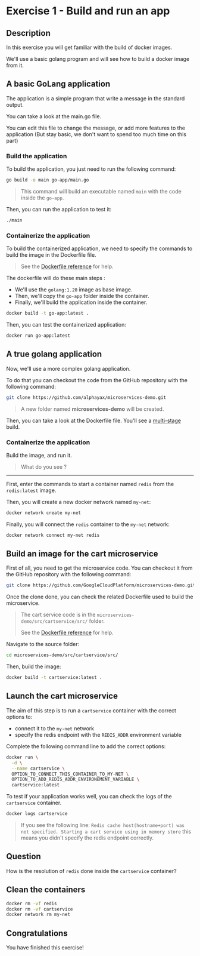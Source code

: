 # Exercise 1 - Build and run an app

<walkthrough-tutorial-duration duration="40.0"></walkthrough-tutorial-duration>

## Description

In this exercise you will get familiar with the build of docker images.

We'll use a basic golang program and will see how to build a docker image from it.

## A basic GoLang application

The application is a simple program that write a message in the standard output.

You can take a look at the <walkthrough-editor-open-file filePath="go-app/main.go">main.go</walkthrough-editor-open-file> file.

You can edit this file to change the message, or add more features to the application (But stay basic, we don't want to spend too much time on this part)

### Build the application

To build the application, you just need to run the following command:
```sh
go build -o main go-app/main.go
```

> This command will build an executable named `main` with the code inside the `go-app`.

Then, you can run the application to test it:
```sh
./main
```

### Containerize the application

To build the containerized application, we need to specify the commands to build the image in the 
<walkthrough-editor-open-file filePath="Dockerfile">Dockerfile</walkthrough-editor-open-file> file.

> See the [Dockerfile reference](https://docs.docker.com/engine/reference/builder/#dockerfile-reference) for help.

The dockerfile will do these main steps :
- We'll use the `golang:1.20` image as base image.
- Then, we'll copy the `go-app` folder inside the container.
- Finally, we'll build the application inside the container.

```sh
docker build -t go-app:latest .
```

Then, you can test the containerized application:
```sh
docker run go-app:latest
```


## A true golang application

Now, we'll use a more complex golang application.

To do that you can checkout the code from the GitHub repository with the following command:

```sh
git clone https://github.com/alphayax/microservices-demo.git
```

> A new folder named **microservices-demo** will be created.

Then, you can take a look at the <walkthrough-editor-open-file filePath="microservices-demo/article-service/Dockerfile">Dockerfile</walkthrough-editor-open-file> file.
You'll see a [multi-stage](https://docs.docker.com/build/building/multi-stage/) build.

### Containerize the application

Build the image, and run it.

> What do you see ?

---

First, enter the commands to start a container named `redis` from the `redis:latest` image.

Then, you will create a new docker network named `my-net`:

```sh
docker network create my-net
```

Finally, you will connect the `redis` container to the `my-net` network:

```sh
docker network connect my-net redis
```

## Build an image for the cart microservice

First of all, you need to get the microservice code. You can checkout it from the GitHub repository with the 
following command:

```sh
git clone https://github.com/GoogleCloudPlatform/microservices-demo.git
```

Once the clone done, you can check the related 
<walkthrough-editor-open-file filePath="microservices-demo/src/cartservice/src/Dockerfile">Dockerfile</walkthrough-editor-open-file> 
used to build the microservice. 

> The cart service code is in the `microservices-demo/src/cartservice/src/` folder.
>
> See the [Dockerfile reference](https://docs.docker.com/engine/reference/builder/) for help.

Navigate to the source folder:
```sh
cd microservices-demo/src/cartservice/src/
```

Then, build the image:
```sh
docker build -t cartservice:latest .
```

## Launch the cart microservice

The aim of this step is to run a `cartservice` container with the correct options to:
* connect it to the `my-net` network
* specify the redis endpoint with the `REDIS_ADDR` environment variable

Complete the following command line to add the correct options:

```sh
docker run \
  -d \
  --name cartservice \
  OPTION_TO_CONNECT_THIS_CONTAINER_TO_MY-NET \ 
  OPTION_TO_ADD_REDIS_ADDR_ENVIRONEMENT_VARIABLE \
  cartservice:latest
```

To test if your application works well, you can check the logs of the `cartservice` container.

```sh
docker logs cartservice
```

> If you see the following line:
> `Redis cache host(hostname+port) was not specified. Starting a cart service using in memory store`
> this means you didn't specify the redis endpoint correctly.

## Question

How is the resolution of `redis` done inside the `cartservice` container?

## Clean the containers

```sh
docker rm -vf redis
docker rm -vf cartservice
docker network rm my-net
```

## Congratulations

You have finished this exercise!

<walkthrough-conclusion-trophy></walkthrough-conclusion-trophy>
